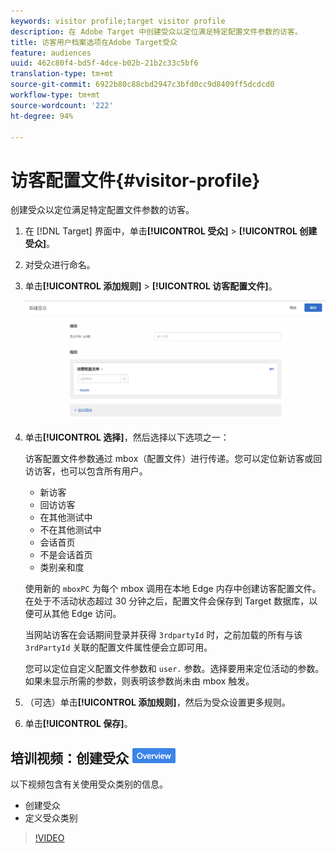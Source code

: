 ```yaml
---
keywords: visitor profile;target visitor profile
description: 在 Adobe Target 中创建受众以定位满足特定配置文件参数的访客。
title: 访客用户档案选项在Adobe Target受众
feature: audiences
uuid: 462c80f4-bd5f-4dce-b02b-21b2c33c5bf6
translation-type: tm+mt
source-git-commit: 6922b80c88cbd2947c3bfd0cc9d8409ff5dcdcd0
workflow-type: tm+mt
source-wordcount: '222'
ht-degree: 94%

---
```



# 访客配置文件{#visitor-profile}

创建受众以定位满足特定配置文件参数的访客。

1. 在 [!DNL Target] 界面中，单击&#x200B;**[!UICONTROL 受众]** > **[!UICONTROL 创建受众]**。
1. 对受众进行命名。
1. 单击&#x200B;**[!UICONTROL 添加规则]** > **[!UICONTROL 访客配置文件]**。

   ![](assets/target_visitor_profile.png)

1. 单击&#x200B;**[!UICONTROL 选择]**，然后选择以下选项之一：

   访客配置文件参数通过 mbox（配置文件）进行传递。您可以定位新访客或回访访客，也可以包含所有用户。

   * 新访客
   * 回访访客
   * 在其他测试中
   * 不在其他测试中
   * 会话首页
   * 不是会话首页
   * 类别亲和度

   使用新的 `mboxPC` 为每个 mbox 调用在本地 Edge 内存中创建访客配置文件。在处于不活动状态超过 30 分钟之后，配置文件会保存到 Target 数据库，以便可从其他 Edge 访问。

   当网站访客在会话期间登录并获得 `3rdpartyId` 时，之前加载的所有与该 `3rdPartyId` 关联的配置文件属性便会立即可用。

   您可以定位自定义配置文件参数和 `user.` 参数。选择要用来定位活动的参数。如果未显示所需的参数，则表明该参数尚未由 mbox 触发。

1. （可选）单击&#x200B;**[!UICONTROL 添加规则]**，然后为受众设置更多规则。
1. 单击&#x200B;**[!UICONTROL 保存]**。

## 培训视频：创建受众 ![概述徽章](/help/assets/overview.png)

以下视频包含有关使用受众类别的信息。

* 创建受众
* 定义受众类别

>[!VIDEO](https://video.tv.adobe.com/v/17392)
